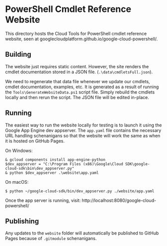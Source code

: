 # PowerShell Cmdlet Reference Website

This directory hosts the Cloud Tools for PowerShell cmdlet reference website,
seen at googlecloudplatform.github.io/google-cloud-powershell/.

## Building

The website just requires static content. However, the site renders the cmdlet
documentation stored in a JSON file. (`.\data\cmdletsFull.json`).

We need to regenerate that data file whenever we update our cmdlets, cmdlet
documentation, examples, etc. It is generated as a result of running the
`Tools\GenerateWebsiteData.ps1` script file. Simply rebuild the cmdlets locally
and then rerun the script. The JSON file will be edited in-place.

## Running

The easiest way to run the website locally for testing is to launch it using
the Google App Engine dev appserver. The `app.yaml` file contains the necessary
URL handling schenanigans so that the website will work the same as when it is
hosted on GitHub Pages.

On Windows:

````
& gcloud components install app-engine-python
$dev_appserver = "C:\Program Files (x86)\Google\Cloud SDK\google-cloud-sdk\bin\dev_appserver.py"
& python $dev_appserver .\website\app.yaml
````

On macOS:

````
$ python ~/google-cloud-sdk/bin/dev_appserver.py ./website/app.yaml
````

Once the app server is running, visit:
http://localhost:8080/google-cloud-powershell/

## Publishing

Any updates to the `website` folder will automatically be published to GitHub
Pages because of `.gitmodule` schenanigans.
